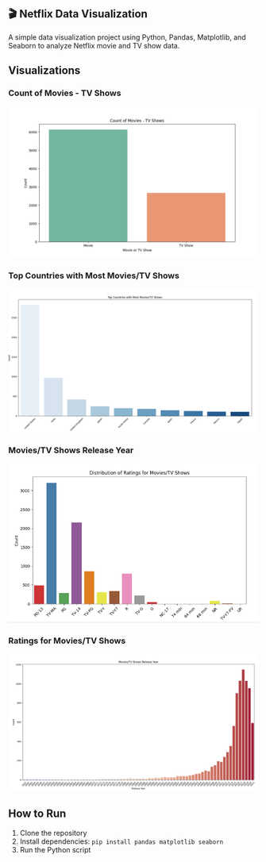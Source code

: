 ## 🎬 Netflix Data Visualization  

A simple data visualization project using Python, Pandas, Matplotlib, and Seaborn to analyze Netflix movie and TV show data.    
  
  
## Visualizations  

### Count of Movies - TV Shows
![Count of Movies - TV Shows](images/count_movies_tv_shows.png)

### Top Countries with Most Movies/TV Shows

![Top Countries with Most Movies/TV Shows](images/country_distribution.png)

### Movies/TV Shows Release Year
![Movies/TV Shows Release Year](images/rating_distribution.png)

### Ratings for Movies/TV Shows
![Ratings for Movies/TV Shows](images/release_year_distribution.png)
  

## How to Run  
1. Clone the repository  
2. Install dependencies: `pip install pandas matplotlib seaborn`  
3. Run the Python script  


